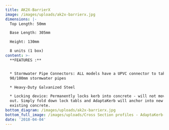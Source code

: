 ```yaml
---
title: AK2X-BarrierX
image: /images/uploads/ak2x-barrierx.jpg
dimensions: |-
  Top Length: 50mm

  Base Length: 305mm

  Height: 130mm

  8 units (1 box)
content: >-
  **FEATURES :**


  * Stormwater Pipe Connectors: ALL models have a UPVC connector to take either
  90/100mm stormwater pipes

  * Heavy-Duty Galvanized Steel

  * Locking device: Permanently locks kerb into concrete - will not move or pop
  out. Simply fold down lock tabls and AdaptaKerb will anchor into new or
  existing concrete.
bottom_diagram: /images/uploads/ak2x-barrierx.jpg
bottom_full_image: /images/uploads/Cross Section profiles - AdaptaKerb-large.png
date: '2018-04-04'
---
```


